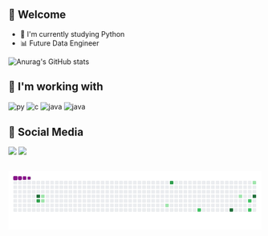## 👋 Welcome 

- 📖 I'm currently studying Python
- 📊 Future Data Engineer

 ![Anurag's GitHub stats](https://github-readme-stats.vercel.app/api?username=GuLopesz&theme=tokyonight&show_icons=true) 
 
## 🤖 I'm working with
 <div style="display: inline_block">
   <img align="center" alt="py" height="40" width="50" <img src="https://cdn.jsdelivr.net/gh/devicons/devicon@latest/icons/python/python-original.svg" />
   <img align="center" alt="c" height="40" width="50" <img src="https://cdn.jsdelivr.net/gh/devicons/devicon@latest/icons/c/c-original.svg" />
   <img align="center" alt="java" height="40" width="50" <img src="https://cdn.jsdelivr.net/gh/devicons/devicon@latest/icons/java/java-original.svg" />
   <img align="center" alt="java" height="40" width="50" <img src="https://cdn.jsdelivr.net/gh/devicons/devicon@latest/icons/mysql/mysql-original.svg" />
 </div>

## 📱 Social Media 
 <div> 
  <a href="https://www.instagram.com/gullopesz/" target="_blank"><img src="https://img.shields.io/badge/-Instagram-%23E4405F?style=for-the-badge&logo=instagram&logoColor=white" target="_blank"></a> 
  <a href="https://www.linkedin.com/in/gustavo-henrique-5524a7244/" target="_blank"><img src="https://img.shields.io/badge/-LinkedIn-%230077B5?style=for-the-badge&logo=linkedin&logoColor=white" target="_blank"></a> 
  
</div>

##

![snake gif](https://github.com/GuLopesz/Gulopesz/blob/output/github-contribution-grid-snake.gif)


